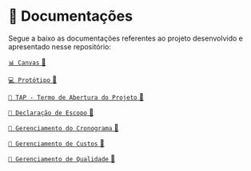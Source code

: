 # 📂 Documentações 

Segue a baixo as documentações referentes ao projeto desenvolvido e apresentado nesse repositório:

[````📊 Canvas```` 🔗](https://github.com/Trabalhos-Fatec/API/blob/main/Documentacao/Canvas.md)</br>

[````💻 Protótipo```` 🔗](https://github.com/Trabalhos-Fatec/Identify-unique-user/blob/main/Documentacao/Prototipo.md)</br>

[````📄 TAP - Termo de Abertura do Projeto```` 🔗](https://github.com/Trabalhos-Fatec/Identify-unique-user/blob/main/Documentacao/TAP-Termo_de_Abertura_do_Projeto.pdf)</br>

[````📄 Declaração de Escopo```` 🔗](https://github.com/Trabalhos-Fatec/Identify-unique-user/blob/main/Documentacao/Declaracao_do_Escopo.pdf)</br>

[````📄 Gerenciamento do Cronograma```` 🔗](https://github.com/Trabalhos-Fatec/Identify-unique-user/blob/main/Documentacao/Gerenciamento_do_Cronograma.pdf)</br>

[````📄 Gerenciamento de Custos```` 🔗](https://github.com/Trabalhos-Fatec/Identify-unique-user/blob/main/Documentacao/Gerenciamento_dos_Custos.pdf)</br>

[````📄 Gerenciamento de Qualidade```` 🔗](https://github.com/Trabalhos-Fatec/Identify-unique-user/blob/main/Documentacao/Gerenciamento%20de%20qualidade.pdf)</br>

